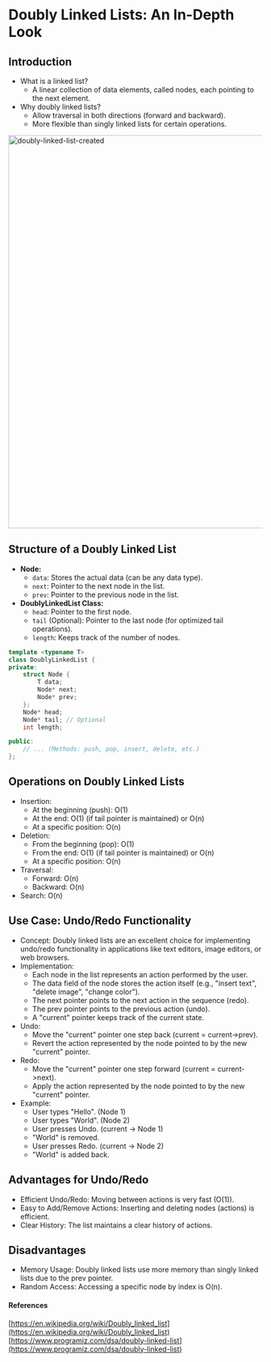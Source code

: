 
# Doubly Linked Lists: An In-Depth Look

## Introduction

* What is a linked list?
    * A linear collection of data elements, called nodes, each pointing to the next element.
* Why doubly linked lists?
    * Allow traversal in both directions (forward and backward).
    * More flexible than singly linked lists for certain operations.

<img width="780" alt="doubly-linked-list-created" src="https://github.com/user-attachments/assets/241414ff-6771-4470-b7ba-e38fdbefda48" />

## Structure of a Doubly Linked List

* **Node:**
    * `data`: Stores the actual data (can be any data type).
    * `next`: Pointer to the next node in the list.
    * `prev`: Pointer to the previous node in the list.
* **DoublyLinkedList Class:**
    * `head`: Pointer to the first node.
    * `tail` (Optional): Pointer to the last node (for optimized tail operations).
    * `length`: Keeps track of the number of nodes.

```cpp
template <typename T>
class DoublyLinkedList {
private:
    struct Node {
        T data;
        Node* next;
        Node* prev;
    };
    Node* head;
    Node* tail; // Optional
    int length;

public:
    // ... (Methods: push, pop, insert, delete, etc.)
};
```

## Operations on Doubly Linked Lists

 -  Insertion:
     -  At the beginning (push): O(1)
     -  At the end: O(1) (if tail pointer is maintained) or O(n)
     -  At a specific position: O(n)
 -  Deletion:
     -  From the beginning (pop): O(1)
     -  From the end: O(1) (if tail pointer is maintained) or O(n)
     -  At a specific position: O(n)
 -  Traversal:
     -  Forward: O(n)
     -  Backward: O(n)
 -  Search: O(n)

## Use Case: Undo/Redo Functionality

 - Concept: Doubly linked lists are an excellent choice for implementing undo/redo functionality in applications like text editors, image editors, or web browsers. 
 - Implementation:
     -  Each node in the list represents an action performed by the user.
     -  The data field of the node stores the action itself (e.g., "insert text", "delete image", "change color").
     -  The next pointer points to the next action in the sequence (redo).
     -  The prev pointer points to the previous action (undo).
     -  A "current" pointer keeps track of the current state.
 -  Undo:
     -  Move the "current" pointer one step back (current = current->prev).
     -  Revert the action represented by the node pointed to by the new "current" pointer.
 -  Redo:
     -  Move the "current" pointer one step forward (current = current->next).
     -  Apply the action represented by the node pointed to by the new "current" pointer.
 -  Example:
     -  User types "Hello". (Node 1)
     -  User types "World". (Node 2)
     -  User presses Undo. (current -> Node 1)
     -  "World" is removed.
     -  User presses Redo. (current -> Node 2)
     -  "World" is added back.

## Advantages for Undo/Redo

 -  Efficient Undo/Redo: Moving between actions is very fast (O(1)).
 -  Easy to Add/Remove Actions: Inserting and deleting nodes (actions) is efficient.
 -  Clear History: The list maintains a clear history of actions.

## Disadvantages

 -  Memory Usage: Doubly linked lists use more memory than singly linked lists due to the prev pointer.
 -  Random Access: Accessing a specific node by index is O(n).


#### References
[https://en.wikipedia.org/wiki/Doubly_linked_list](https://en.wikipedia.org/wiki/Doubly_linked_list)  
[https://www.programiz.com/dsa/doubly-linked-list](https://www.programiz.com/dsa/doubly-linked-list)
